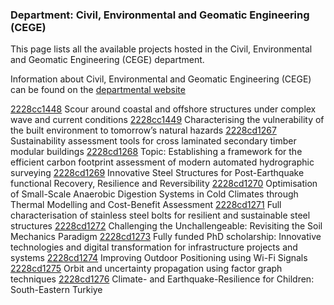 ### Department: Civil, Environmental and Geomatic Engineering (CEGE)

This page lists all the available projects hosted in the Civil, Environmental and Geomatic Engineering (CEGE) department.

Information about Civil, Environmental and Geomatic Engineering (CEGE) can be found on the [departmental website](https://www.ucl.ac.uk/civil-environmental-geomatic-engineering)

[2228cc1448](../projects/2228cc1448.md) Scour around coastal and offshore structures under complex wave and current conditions
[2228cc1449](../projects/2228cc1449.md) Characterising the vulnerability of the built environment to tomorrow’s natural hazards
[2228cd1267](../projects/2228cd1267.md) Sustainability assessment tools for cross laminated secondary timber modular buildings
[2228cd1268](../projects/2228cd1268.md) Topic: Establishing a framework for the efficient carbon footprint assessment of modern automated hydrographic surveying
[2228cd1269](../projects/2228cd1269.md) Innovative Steel Structures for Post-Earthquake functional Recovery, Resilience and Reversibility
[2228cd1270](../projects/2228cd1270.md) Optimisation of Small-Scale Anaerobic Digestion Systems in Cold Climates through Thermal Modelling and Cost-Benefit Assessment
[2228cd1271](../projects/2228cd1271.md) Full characterisation of stainless steel bolts for resilient and sustainable steel structures
[2228cd1272](../projects/2228cd1272.md) Challenging the Unchallengeable: Revisiting the Soil Mechanics Paradigm
[2228cd1273](../projects/2228cd1273.md) Fully funded PhD scholarship: Innovative technologies and digital transformation for infrastructure projects and systems
[2228cd1274](../projects/2228cd1274.md) Improving Outdoor Positioning using Wi-Fi Signals
[2228cd1275](../projects/2228cd1275.md) Orbit and uncertainty propagation using factor graph techniques
[2228cd1276](../projects/2228cd1276.md) Climate- and Earthquake-Resilience for Children: South-Eastern Turkiye

